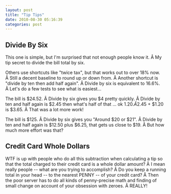 ```yaml
---
layout: post
title: "Tip Tips"
date: 2010-08-30 05:16:39
categories: post
---
```

<h2>Divide By Six</h2>
This one is simple, but I'm surprised that not enough people know it. Â My tip secret to divide the bill total by six.

Others use shortcuts like "twice tax", but that works out to over 18% now. Â Still a decent baseline to round up or down from. Â Another shortcut is "divide by ten then add half again". Â Divide by six is equivalent to 16.6%. Â Let's do a few tests to see what is easiest...

The bill is $24.52. Â Divide by six gives you $4 pretty quickly. Â Divide by ten and half again is $2.45 then what's half of that ... ok $1.20. Â $2.45 + $1.20 is $3.65. Â That was a lot more work!

The bill is $125. Â Divide by six gives you "Around $20 or $21". Â Divide by ten and half again is $12.50 plus $6.25, that gets us close to $19. Â But how much more effort was that?
<h2>Credit Card Whole Dollars</h2>
WTF is up with people who do all this subtraction when calculating a tip so that the total charged to their credit card is a whole dollar amount? Â I mean really people -- what are you trying to accomplish? Â Do you keep a running total in your head -- to the nearest PENNY -- of your credit card? Â Then the poor server has to do all kinds of penny-precise math and finding of small change on account of your obsession with zeroes. Â REALLY!
